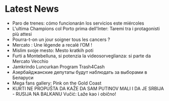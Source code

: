 # Latest News
-  Paro de trenes: cómo funcionarán los servicios este miércoles
-  L'ultima Champions col Porto prima dell'Inter: Taremi tra i protagonisti più attesi
-  Pourra-t-on un jour soigner tous les cancers ?
-  Mercato : Une légende a recalé l’OM !
-  Mislim svoje mesto: Mesto kratkih poti
-  Furti a Montebelluna, si potenzia la videosorveglianza: si parte da Mercato Vecchio
-  Jamkrindo Luncurkan Program Trash4Cash
-  Азербайджанские депутаты будут наблюдать за выборами в Беларуси
-  Mega fans gallery: Pink on the Gold Coast
-  KURTI NE PROPUŠTA DA KAŽE DA SAM PUTINOV MALI I DA JE SRBIJA - RUSIJA NA BALKANU Vučić: Laže kao i obično!
